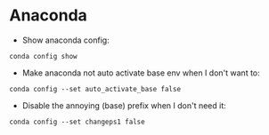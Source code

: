 # Anaconda
- Show anaconda config:

`conda config show`

- Make anaconda not auto activate base env when I don't want to:

`conda config --set auto_activate_base false`

- Disable the annoying (base) prefix when I don't need it:

`conda config --set changeps1 false`